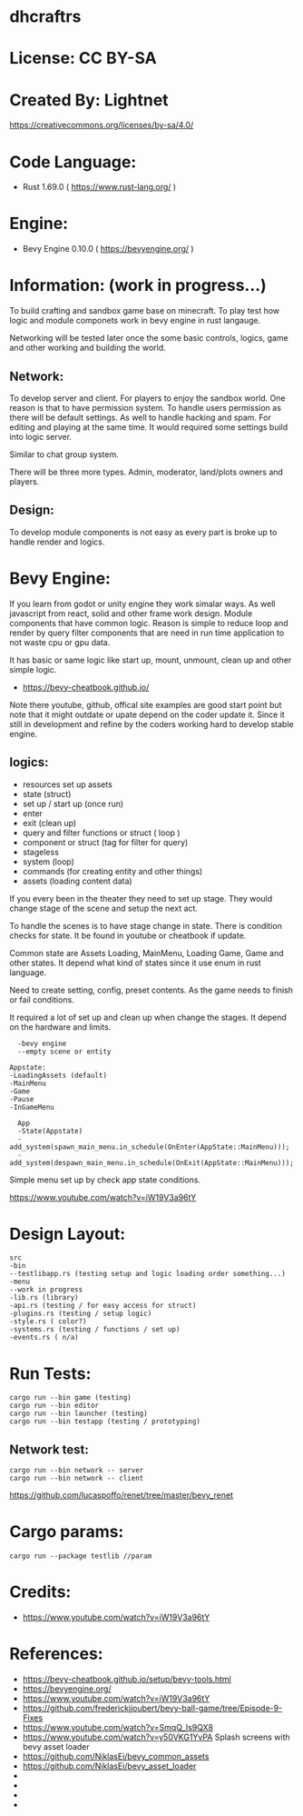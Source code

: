 # dhcraftrs

# License: CC BY-SA

# Created By: Lightnet
https://creativecommons.org/licenses/by-sa/4.0/

# Code Language:
 * Rust 1.69.0 ( https://www.rust-lang.org/ )

# Engine:
 * Bevy Engine 0.10.0  ( https://bevyengine.org/ )

# Information: (work in progress...)
  To build crafting and sandbox game base on minecraft. To play test how logic and module componets work in bevy engine in rust langauge.

  Networking will be tested later once the some basic controls, logics, game and other working and building the world.
  
## Network:
  To develop server and client. For players to enjoy the sandbox world. One reason is that to have permission system. To handle users permission as there will be default settings. As well to handle hacking and spam. For editing and playing at the same time. It would required some settings build into logic server.

  Similar to chat group system.

  There will be three more types. Admin, moderator, land/plots owners and players.

## Design:
  To develop module components is not easy as every part is broke up to handle render and logics.

# Bevy Engine:
  If you learn from godot or unity engine they work simalar ways. As well javascript from react, solid and other frame work design. Module components that have common logic. Reason is simple to reduce loop and render by query filter components that are need in run time application to not waste cpu or gpu data.

  It has basic or same logic like start up, mount, unmount, clean up and other simple logic.

  * https://bevy-cheatbook.github.io/

  Note there youtube, github, offical site examples are good start point but note that it might outdate or upate depend on the coder update it. Since it still in development and refine by the coders working hard to develop stable engine.

## logics:
 * resources set up assets
 * state (struct)
 * set up / start up (once run)
 * enter
 * exit (clean up)
 * query and filter functions or struct ( loop )
 * component or struct (tag for filter for query)
 * stageless
 * system (loop)
 * commands (for creating entity and other things)
 * assets (loading content data)

  If you every been in the theater they need to set up stage. They would change stage of the scene and setup the next act.

  To handle the scenes is to have stage change in state. There is condition checks for state. It be found in youtube or cheatbook if update.

  Common state are Assets Loading, MainMenu, Loading Game, Game and other states. It depend what kind of states since it use enum in rust language.

  Need to create setting, config, preset contents. As the game needs to finish or fail conditions.

  It required a lot of set up and clean up when change the stages. It depend on the hardware and limits.

```
  -bevy engine
  --empty scene or entity
```

```
Appstate:
-LoadingAssets (default)
-MainMenu 
-Game
-Pause
-InGameMenu
```
```
  App
  -State(Appstate)
  -add_system(spawn_main_menu.in_schedule(OnEnter(AppState::MainMenu)));
  -add_system(despawn_main_menu.in_schedule(OnExit(AppState::MainMenu)));
```
  Simple menu set up by check app state conditions.

 https://www.youtube.com/watch?v=iW19V3a96tY


# Design Layout:
```
src
-bin
--testlibapp.rs (testing setup and logic loading order something...)
-menu
--work in progress
-lib.rs (library)
-api.rs (testing / for easy access for struct)
-plugins.rs (testing / setup logic)
-style.rs ( color?)
-systems.rs (testing / functions / set up)
-events.rs ( n/a)

```

# Run Tests:
```
cargo run --bin game (testing)
cargo run --bin editor
cargo run --bin launcher (testing)
cargo run --bin testapp (testing / prototyping)
```
## Network test:

```
cargo run --bin network -- server
cargo run --bin network -- client
```
https://github.com/lucaspoffo/renet/tree/master/bevy_renet


# Cargo params:
```
cargo run --package testlib //param
```

# Credits:
 * https://www.youtube.com/watch?v=iW19V3a96tY

# References:
 * https://bevy-cheatbook.github.io/setup/bevy-tools.html
 * https://bevyengine.org/
 * https://www.youtube.com/watch?v=iW19V3a96tY
 * https://github.com/frederickjjoubert/bevy-ball-game/tree/Episode-9-Fixes
 * https://www.youtube.com/watch?v=SmqQ_Is9QX8
 * https://www.youtube.com/watch?v=y50VKG1YvPA Splash screens with bevy asset loader
 * https://github.com/NiklasEi/bevy_common_assets
 * https://github.com/NiklasEi/bevy_asset_loader
 * 
 * 
 * 
 * 
